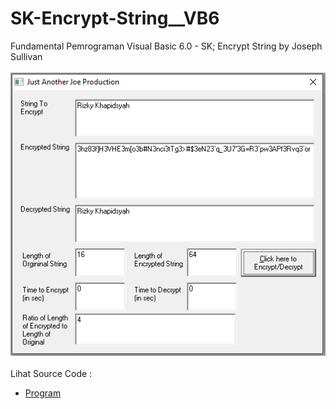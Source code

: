 # SK-Encrypt-String__VB6
Fundamental Pemrograman Visual Basic 6.0 - SK; Encrypt String by Joseph Sullivan<br><br>
<img src="https://github.com/RizkyKhapidsyah/SK-Encrypt-String__VB6/blob/main/result/001.PNG"><br><br>
Lihat Source Code : <br>
- <a href="https://github.com/RizkyKhapidsyah/SK-Encrypt-String__VB6">Program</a>
